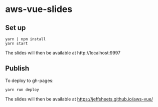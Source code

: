 # aws-vue-slides

## Set up

```
yarn | npm install
yarn start
```

The slides will then be available at http://localhost:9997

## Publish

To deploy to gh-pages:

```
yarn run deploy
```

The slides will then be available at https://jeffsheets.github.io/aws-vue/

